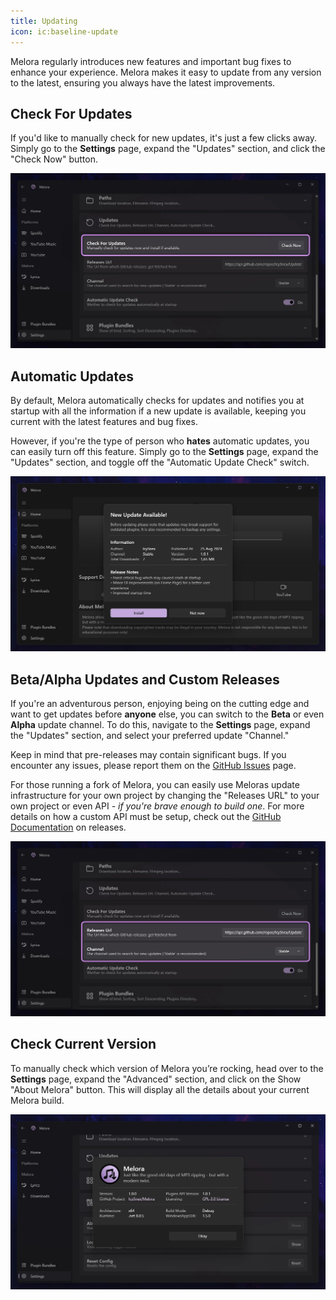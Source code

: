 ```yaml
---
title: Updating
icon: ic:baseline-update
---
```


Melora regularly introduces new features and important bug fixes to enhance your experience. Melora makes it easy to update from any version to the latest, ensuring you always have the latest improvements.


## Check For Updates
If you'd like to manually check for new updates, it's just a few clicks away. Simply go to the **Settings** page, expand the "Updates" section, and click the "Check Now" button.

![](/guide/checkforupdates.webp)


## Automatic Updates
By default, Melora automatically checks for updates and notifies you at startup with all the information if a new update is available, keeping you current with the latest features and bug fixes.

However, if you're the type of person who **hates** automatic updates, you can easily turn off this feature. Simply go to the **Settings** page, expand the "Updates" section, and toggle off the "Automatic Update Check" switch.

![](/guide/newupdateavailable.webp)


## Beta/Alpha Updates and Custom Releases
If you're an adventurous person, enjoying being on the cutting edge and want to get updates before **anyone** else, you can switch to the **Beta** or even **Alpha** update channel. To do this, navigate to the **Settings** page, expand the "Updates" section, and select your preferred update "Channel."

Keep in mind that pre-releases may contain significant bugs. If you encounter any issues, please report them on the [GitHub Issues](https://github.com/IcySnex/Melora/issues) page.

For those running a fork of Melora, you can easily use Meloras update infrastructure for your own project by changing the "Releases URL" to your own project or even API *- if you're brave enough to build one*. For more details on how a custom API must be setup, check out the [GitHub Documentation](https://docs.github.com/en/rest/releases/releases) on releases.

![](/guide/updatesurlandchannel.webp)


## Check Current Version
To manually check which version of Melora you’re rocking, head over to the **Settings** page, expand the "Advanced" section, and click on the Show "About Melora" button. This will display all the details about your current Melora build.

![](/guide/about.webp)